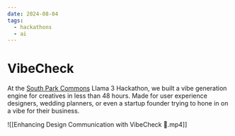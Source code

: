 ```yaml
---
date: 2024-08-04
tags:
  - hackathons
  - ai
---
```

# VibeCheck

At the [South Park Commons](https://www.southparkcommons.com/) Llama 3 Hackathon, we built a vibe generation engine for creatives in less than 48 hours. Made for user experience designers, wedding planners, or even a startup founder trying to hone in on a vibe for their business.

![[Enhancing Design Communication with VibeCheck 🎨.mp4]]
